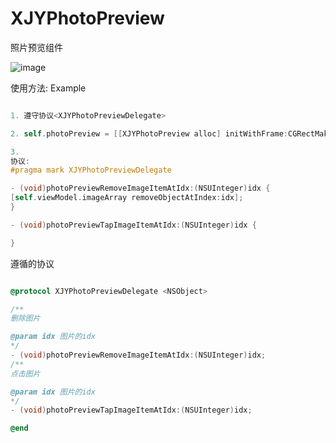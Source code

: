 # XJYPhotoPreview

照片预览组件


![image](https://github.com/JunyiXie/XJYPhotoPreview/raw/master/photos/image1.PNG)


使用方法:
Example 
```objectivec

1. 遵守协议<XJYPhotoPreviewDelegate>

2. self.photoPreview = [[XJYPhotoPreview alloc] initWithFrame:CGRectMake(0, 0, 0, 0) collectionViewItemSize:CGSizeMake(ItemW, ItemH) withImageArr:self.viewModel.imageArray];

3.
协议:
#pragma mark XJYPhotoPreviewDelegate 

- (void)photoPreviewRemoveImageItemAtIdx:(NSUInteger)idx {
[self.viewModel.imageArray removeObjectAtIndex:idx];
}

- (void)photoPreviewTapImageItemAtIdx:(NSUInteger)idx {

}

```



遵循的协议
```objectivec

@protocol XJYPhotoPreviewDelegate <NSObject>

/**
删除图片

@param idx 图片的idx
*/
- (void)photoPreviewRemoveImageItemAtIdx:(NSUInteger)idx;
/**
点击图片

@param idx 图片的idx
*/
- (void)photoPreviewTapImageItemAtIdx:(NSUInteger)idx;

@end

```
